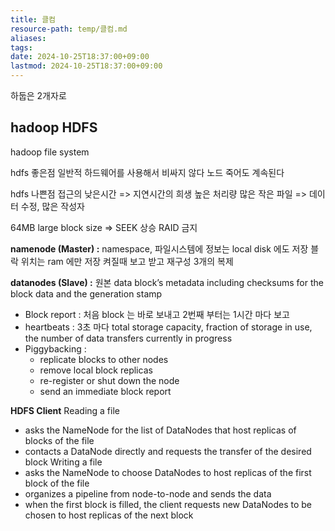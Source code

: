 ```yaml
---
title: 클컴
resource-path: temp/클컴.md
aliases:
tags:
date: 2024-10-25T18:37:00+09:00
lastmod: 2024-10-25T18:37:00+09:00
---
```

하둡은 2개자로 
## hadoop HDFS
hadoop file system


hdfs 좋은점
일반적 하드웨어를 사용해서 비싸지 않다
노드 죽어도 계속된다

hdfs 나쁜점
접근의 낮은시간 => 지연시간의 희생 높은 처리량
많은 작은 파일 => 
데이터 수정, 많은 작성자



64MB large block size => SEEK 상승
RAID 금지


**namenode (Master) :** 
namespace, 파일시스템에 정보는 local disk 에도 저장
블락 위치는 ram 에만 저장 켜질때 보고 받고 재구성
3개의 복제

**datanodes (Slave) :**
원본 data
block’s metadata including checksums for the block data and
the generation stamp
- Block report : 처음 block 는 바로 보내고 2번째 부터는 1시간 마다 보고
- heartbeats : 3초 마다 total storage capacity, fraction of storage in use, the number of data transfers currently in progress
- Piggybacking : 
	- replicate blocks to other nodes
	- remove local block replicas
	- re-register or shut down the node
	- send an immediate block report


**HDFS Client**
Reading a file
- asks the NameNode for the list of DataNodes that host replicas of blocks of the file
- contacts a DataNode directly and requests the transfer of the desired block
Writing a file
- asks the NameNode to choose DataNodes to host replicas of the first block of the file
- organizes a pipeline from node-to-node and sends the data
- when the first block is filled, the client requests new DataNodes to be chosen to host replicas of the next block